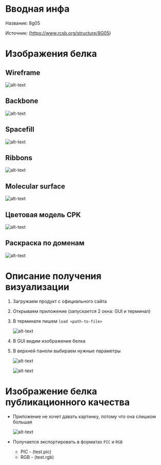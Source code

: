 # Вводная инфа
Название: 8g05

Источник: (https://www.rcsb.org/structure/8G05)

# Изображения белка
## Wireframe

![alt-text](attachments/wireframe.png "Wireframe")

## Backbone

![alt-text](attachments/backbone.png "Backbone")

## Spacefill

![alt-text](attachments/spacefill.png "Spacefill")

## Ribbons

![alt-text](attachments/ribbons.png "Ribbons")

## Molecular surface

![alt-text](attachments/molecular.png "Molecular surface")

## Цветовая модель CPK

![alt-text](attachments/cpk.png "CPK")

## Раскраска по доменам

![alt-text](attachments/domens.png "Domens")

# Описание получения визуализации

1. Загружаем продукт с официального сайта
2. Открываем приложение (запускается 2 окна: GUI и терминал)
3. В терминале пишем `load <path-to-file>`
	
	![alt-text](attachments/terminal.png "Terminal")
4. В GUI видим изображение белка
5. В верхней панели выбираем нужные параметры
	
	![alt-text](attachments/options1.png "Options1")
	
    ![alt-text](attachments/options2.png "Options2")
	
# Изображение белка публикационного качества
- Приложение не хочет давать картинку, потому что она слишком большая
	
    ![alt-text](attachments/export_error.png "Error export")

- Получается экспортировать в форматах `PIC` и `RGB`
	- PIC - (test.pic)
	- RGB - (test.rgb)
